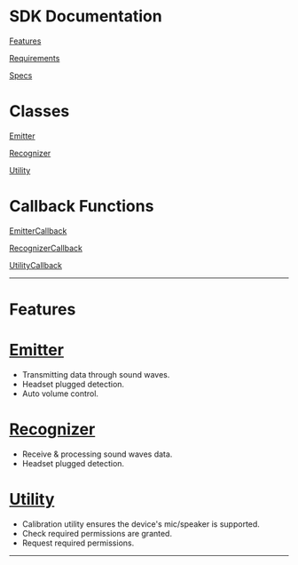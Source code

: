 # SDK Documentation

[Features](https://app.nuclino.com/teams/13:23281/documents/8744a91a-e766-4a19-b910-0358fe2e917b)

[Requirements](https://app.nuclino.com/teams/13:23281/documents/c7995567-bd52-491a-b8f2-d050a3867508)

[Specs](https://app.nuclino.com/teams/13:23281/documents/f5c8866f-84ec-4a23-8e89-629a21331595)

# Classes

[Emitter](https://app.nuclino.com/teams/13:23281/documents/beb38ff7-b458-4e64-8092-68054e1d0f22)

[Recognizer](https://app.nuclino.com/teams/13:23281/documents/79b82bcd-7ae6-4609-bb8e-e9704ba68cb9)

[Utility](https://app.nuclino.com/teams/13:23281/documents/6e2cfe07-5c23-48df-96aa-3672b4aa6429)

# Callback Functions

[EmitterCallback](https://app.nuclino.com/teams/13:23281/documents/27ecc2aa-bb51-4e00-b30f-b28989918199)

[RecognizerCallback](https://app.nuclino.com/teams/13:23281/documents/113745c6-fb16-499a-9742-b8b95dabc403)

[UtilityCallback](https://app.nuclino.com/teams/13:23281/documents/850d0a7e-3a41-4164-a92f-23f1e34b69dc)

---
# Features


# [Emitter](https://app.nuclino.com/teams/13:23281/documents/beb38ff7-b458-4e64-8092-68054e1d0f22)

* Transmitting data through sound waves.
* Headset plugged detection.
* Auto volume control.

# [Recognizer](https://app.nuclino.com/teams/13:23281/documents/79b82bcd-7ae6-4609-bb8e-e9704ba68cb9)

* Receive & processing sound waves data.
* Headset plugged detection.

# [Utility](https://app.nuclino.com/teams/13:23281/documents/6e2cfe07-5c23-48df-96aa-3672b4aa6429)

* Calibration utility ensures the device's mic/speaker is supported.
* Check required permissions are granted.
* Request required permissions.

---

